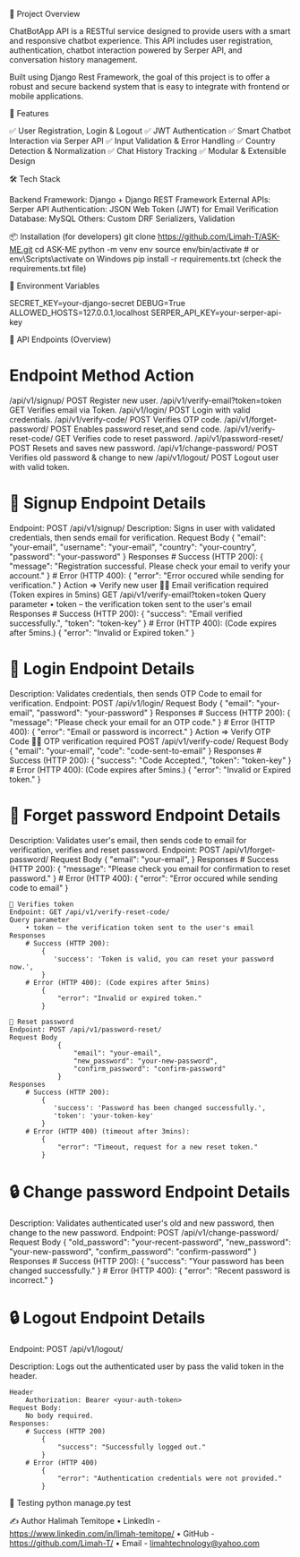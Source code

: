 📘 Project Overview

ChatBotApp API is a RESTful service designed to provide users with a smart and responsive chatbot experience. This API includes user registration, authentication, chatbot interaction powered by Serper API, and conversation history management.

Built using Django Rest Framework, the goal of this project is to offer a robust and secure backend system that is easy to integrate with frontend or mobile applications.

🚀 Features

✅ User Registration, Login & Logout
✅ JWT Authentication
✅ Smart Chatbot Interaction via Serper API
✅ Input Validation & Error Handling
✅ Country Detection & Normalization
✅ Chat History Tracking
✅ Modular & Extensible Design

🛠️ Tech Stack

Backend Framework: Django + Django REST Framework
External APIs: Serper API
Authentication: JSON Web Token (JWT) for Email Verification
Database: MySQL
Others: Custom DRF Serializers, Validation

📦 Installation (for developers)
git clone https://github.com/Limah-T/ASK-ME.git
cd ASK-ME
python -m venv env
source env/bin/activate  # or env\Scripts\activate on Windows
pip install -r requirements.txt (check the requirements.txt file)

🔐 Environment Variables

SECRET_KEY=your-django-secret
DEBUG=True
ALLOWED_HOSTS=127.0.0.1,localhost
SERPER_API_KEY=your-serper-api-key

📍 API Endpoints (Overview)
# Endpoint                                Method     Action
/api/v1/signup/	                        POST	   Register new user.
/api/v1/verify-email?token=token        GET        Verifies email via Token.
/api/v1/login/                          POST       Login with valid credentials.
/api/v1/verify-code/                    POST       Verifies OTP code.
/api/v1/forget-password/                POST       Enables password reset,and send code.
/api/v1/verify-reset-code/              GET       Verifies code to reset password.
/api/v1/password-reset/                 POST       Resets and saves new password.
/api/v1/change-password/                POST       Verifies old password & change to new
/api/v1/logout/                         POST       Logout user with valid token.

# 📝 Signup Endpoint Details
Endpoint: POST /api/v1/signup/
Description:
Signs in user with validated credentials, then sends email for verification.
    Request Body  {
                    "email": "your-email",
                    "username": "your-email",
                    "country": "your-country",
                    "password": "your-password"
                }
    Responses
    # Success (HTTP 200):
        {
        "message": "Registration successful. Please check your email to verify your account."
        }
    # Error (HTTP 400):
        {
        "error": "Error occured while sending for verification."
        }
    Action => Verify new user
    📧✅ Email verification required (Token expires in 5mins)
    GET /api/v1/verify-email?token=token
    Query parameter 
        • token – the verification token sent to the user's email
    Responses
        # Success (HTTP 200):
            {
                "success": "Email verified successfully.",
                "token": "token-key"
            }
        # Error (HTTP 400): (Code expires after 5mins.)
            {
                "error": "Invalid or Expired token."
            }

# 📝 Login Endpoint Details
Description:
Validates credentials, then sends OTP Code to email for verification.
Endpoint: POST /api/v1/login/
    Request Body
                {
                    "email": "your-email",
                    "password": "your-password"
                }
    Responses
    # Success (HTTP 200):
        {
        "message": "Please check your email for an OTP code."
        }
    # Error (HTTP 400):
        {
        "error": "Email or password is incorrect."
        }
    Action => Verify OTP Code
    📧✅ OTP verification required 
    POST /api/v1/verify-code/
    Request Body
                {
                    "email": "your-email",
                    "code": "code-sent-to-email"
                }
    Responses
        # Success (HTTP 200):
            {
                "success": "Code Accepted.",
                "token": "token-key"
            }
        # Error (HTTP 400): (Code expires after 5mins.)
            {
                "error": "Invalid or Expired token."
            }

# 🔁 Forget password Endpoint Details
Description:
Validates user's email, then sends code to email for verification, verifies and reset password.
Endpoint: POST /api/v1/forget-password/
    Request Body
                {
                    "email": "your-email",
                }
    Responses
    # Success (HTTP 200):
        {
        "message": "Please check you email for confirmation to reset password."
        }
    # Error (HTTP 400):
        {
        "error": "Error occured while sending code to email"
        }

    🔢 Verifies token
    Endpoint: GET /api/v1/verify-reset-code/ 
    Query parameter 
        • token – the verification token sent to the user's email
    Responses
        # Success (HTTP 200):
            {
               'success': 'Token is valid, you can reset your password now.',
            }
        # Error (HTTP 400): (Code expires after 5mins)
            {
                "error": "Invalid or expired token."
            }

    📧 Reset password
    Endpoint: POST /api/v1/password-reset/
    Request Body
                {
                    "email": "your-email",
                    "new_password": "your-new-password",
                    "confirm_password": "confirm-password"
                }
    Responses
        # Success (HTTP 200):
            {
               'success': 'Password has been changed successfully.',
               'token': 'your-token-key'
            }
        # Error (HTTP 400) (timeout after 3mins):
            {
                "error": "Timeout, request for a new reset token."
            }

# 🔒 Change password Endpoint Details
Description:
Validates authenticated user's old and new password, then change to the new password.
Endpoint: POST /api/v1/change-password/
    Request Body
                {
                    "old_password": "your-recent-password",
                    "new_password": "your-new-password",
                    "confirm_password": "confirm-password"
                }
    Responses
    # Success (HTTP 200):
        {
        "success": "Your password has been changed successfully."
        }
    # Error (HTTP 400):
        {
        "error": "Recent password is incorrect."
        }

# 🔒 Logout Endpoint Details
Endpoint: POST /api/v1/logout/

Description:
Logs out the authenticated user by pass the valid token in the header.

    Header
        Authorization: Bearer <your-auth-token>
    Request Body:
        No body required.
    Responses:
        # Success (HTTP 200)
            {
                "success": "Successfully logged out."
            }
        # Error (HTTP 400)
            {
                "error": "Authentication credentials were not provided."
            }

🧪 Testing
python manage.py test

✍️ Author
Halimah Temitope
• LinkedIn - https://www.linkedin.com/in/limah-temitope/
• GitHub - https://github.com/Limah-T/
• Email - limahtechnology@yahoo.com

